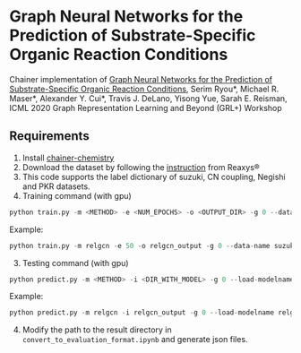 # Graph Neural Networks for the Prediction of Substrate-Specific Organic Reaction Conditions
Chainer implementation of [Graph Neural Networks for the Prediction of Substrate-Specific Organic Reaction Conditions](https://arxiv.org/abs/2007.04275), Serim Ryou*, Michael R. Maser*, Alexander Y. Cui*, Travis J. DeLano, Yisong Yue, Sarah E. Reisman, ICML 2020 Graph Representation Learning and Beyond (GRL+) Workshop

## Requirements

1. Install [chainer-chemistry](https://github.com/chainer/chainer-chemistry)
2. Download the dataset by following the [instruction](https://github.com/slryou41/reaction-gcnn/blob/master/data/data_processing_example.ipynb) from Reaxys®
3. This code supports the label dictionary of suzuki, CN coupling, Negishi and PKR datasets.
2. Training command (with gpu)
```python
python train.py -m <METHOD> -e <NUM_EPOCHS> -o <OUTPUT_DIR> -g 0 --data-name <One from suzuki, CN, Negishi or PKR>
```

Example:
```python
python train.py -m relgcn -e 50 -o relgcn_output -g 0 --data-name suzuki
```

3. Testing command (with gpu)
```python
python predict.py -m <METHOD> -i <DIR_WITH_MODEL> -g 0 --load-modelname <FILEPATH_TO_MODEL> --data-name <One from suzuki, CN, Negishi or PKR>
```

Example:
```python
python predict.py -m relgcn -i relgcn_output -g 0 --load-modelname relgcn_output/model_epoch-1 --data-name suzuki
```

4. Modify the path to the result directory in ``convert_to_evaluation_format.ipynb`` and generate json files. 
